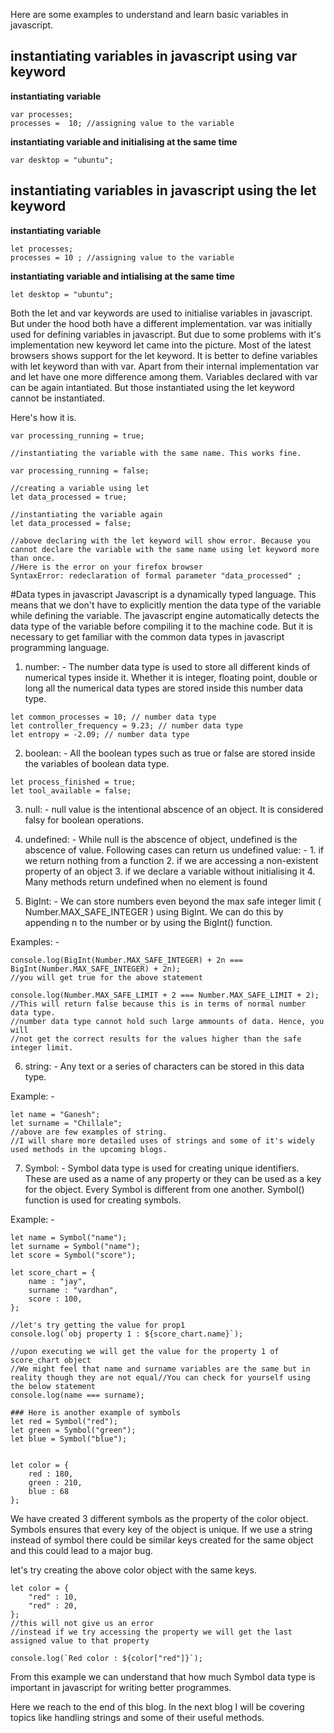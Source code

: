 Here are some examples to understand and learn basic variables in javascript.

## instantiating variables in javascript using var keyword

**instantiating variable**
``` 
var processes;
processes =  10; //assigning value to the variable
```

**instantiating variable and initialising at the same time**
```
var desktop = "ubuntu";
```

## instantiating variables in javascript using the let keyword

**instantiating variable**
```
let processes;
processes = 10 ; //assigning value to the variable
```

**instantiating variable and intialising at the same time**
```
let desktop = "ubuntu"; 
```
Both the let and var keywords are used to initialise variables in javascript. But under the hood both have a different implementation. var was initially used for defining variables in javascript. But due to some problems with it's implementation new keyword let came into the picture. Most of the latest browsers shows support for the let keyword. It is better to define variables with let keyword than with var. Apart from their internal implementation var and let have one more difference among them. Variables declared with var can be again intantiated. But those instantiated using the let keyword cannot be instantiated.

Here's how it is.
```
var processing_running = true;

//instantiating the variable with the same name. This works fine.

var processing_running = false;

//creating a variable using let
let data_processed = true;

//instantiating the variable again
let data_processed = false;

//above declaring with the let keyword will show error. Because you cannot declare the variable with the same name using let keyword more than once.
//Here is the error on your firefox browser
SyntaxError: redeclaration of formal parameter "data_processed" ;
```

#Data types in javascript
Javascript is a dynamically typed language. This means that we don't have to explicitly mention the data type of the variable while defining the variable. The javascript engine automatically detects the data type of the variable before compiling it to the machine code. But it is necessary to get familiar with the common data types in javascript programming language.

1. number: -
	The number data type is used to store all different kinds of numerical types inside it. Whether it is integer, floating point, double or long all the numerical data types are stored inside this number data type.
```
let common_processes = 10; // number data type
let controller_frequency = 9.23; // number data type
let entropy = -2.09; // number data type
```
2. boolean: -
	All the boolean types such as true or false are stored inside the variables of boolean data type.
```
let process_finished = true;
let tool_available = false;
```
3. null: -
	null value is the intentional abscence of an object. It is considered falsy for boolean operations.

4. undefined: -
	While null is the abscence of object, undefined is the abscence of value. 
	Following cases can return us undefined value: -
		1. if we return nothing from a function
		2. if we are accessing a non-existent property of an object
		3. if we declare a variable without initialising it
		4. Many methods return undefined when no element is found

5. BigInt: -
	We can store numbers even beyond the max safe integer limit ( Number.MAX_SAFE_INTEGER ) using BigInt. We can do this by appending n to the number or by using the BigInt() function.

Examples: -
```
console.log(BigInt(Number.MAX_SAFE_INTEGER) + 2n === BigInt(Number.MAX_SAFE_INTEGER) + 2n);
//you will get true for the above statement

console.log(Number.MAX_SAFE_LIMIT + 2 === Number.MAX_SAFE_LIMIT + 2);
//This will return false because this is in terms of normal number data type.
//number data type cannot hold such large ammounts of data. Hence, you will
//not get the correct results for the values higher than the safe integer limit.
```

6. string: -
	Any text or a series of characters can be stored in this data type.

Example: -
```
let name = "Ganesh";
let surname = "Chillale";
//above are few examples of string. 
//I will share more detailed uses of strings and some of it's widely used methods in the upcoming blogs.
```

7. Symbol: -
	Symbol data type is used for creating unique identifiers. These are used as a name of any property or they can be used as a key for the object. Every Symbol is different from one another. Symbol() function is used for creating symbols.

Example: -	
```
let name = Symbol("name");
let surname = Symbol("name");
let score = Symbol("score");

let score_chart = {
	name : "jay",
	surname : "vardhan",
	score : 100,
};

//let's try getting the value for prop1
console.log(`obj property 1 : ${score_chart.name}`);

//upon executing we will get the value for the property 1 of score_chart object
//We might feel that name and surname variables are the same but in reality though they are not equal//You can check for yourself using the below statement
console.log(name === surname);

### Here is another example of symbols 
let red = Symbol("red");
let green = Symbol("green");
let blue = Symbol("blue");


let color = {
	red : 180,
	green : 210,
	blue : 68
};
```

We have created 3 different symbols as the property of the color object. Symbols ensures that every key of the object is unique. If we use a string instead of symbol there could be similar keys created for the same object and this could lead to a major bug.

let's try creating the above color object with the same keys.
```
let color = {
	"red" : 10,
	"red" : 20,
};
//this will not give us an error
//instead if we try accessing the property we will get the last assigned value to that property

console.log(`Red color : ${color["red"]}`);
```
From this example we can understand that how much Symbol data type is important in javascript for writing better programmes.

Here we reach to the end of this blog.
In the next blog I will be covering topics like handling strings and some of their useful methods.
